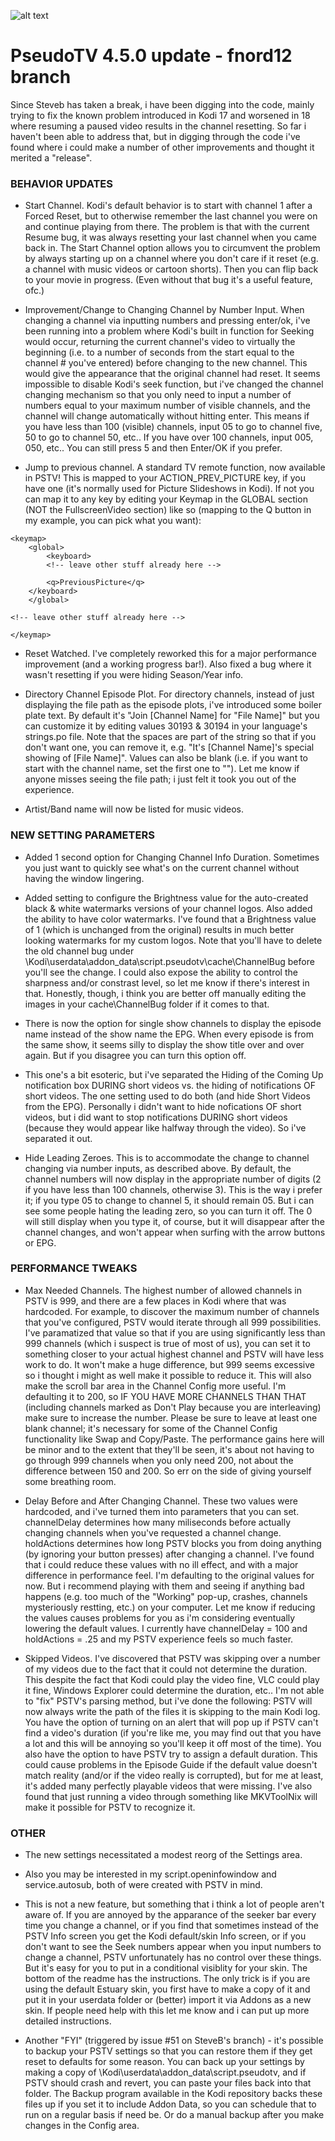 ![alt text](https://github.com/fnord12/script.pseudotv/blob/master/resources/images/Default.png?raw=true "PseudoTV Logo")

PseudoTV 4.5.0 update - fnord12 branch
======

Since Steveb has taken a break, i have been digging into the code, mainly trying to fix the known problem introduced in Kodi 17 and worsened in 18 where resuming a paused video results in the channel resetting.  So far i haven't been able to address that, but in digging through the code i've found where i could make a number of other improvements and thought it merited a "release".

### BEHAVIOR UPDATES

* Start Channel. Kodi's default behavior is to start with channel 1 after a Forced Reset, but to otherwise remember the last channel you were on and continue playing from there.  The problem is that with the current Resume bug, it was always resetting your last channel when you came back in.  The Start Channel option allows you to circumvent the problem by always starting up on a channel where you don't care if it reset (e.g. a channel with music videos or cartoon shorts).  Then you can flip back to your movie in progress.  (Even without that bug it's a useful feature, ofc.)

* Improvement/Change to Changing Channel by Number Input. When changing a channel via inputting numbers and pressing enter/ok, i've been running into a problem where Kodi's built in function for Seeking would occur, returning the current channel's video to virtually the beginning (i.e. to a number of seconds from the start equal to the channel # you've entered) before changing to the new channel.  This would give the appearance that the original channel had reset.  It seems impossible to disable Kodi's seek function, but i've changed the channel changing mechanism so that you only need to input a number of numbers equal to your maximum number of visible channels, and the channel will change automatically without hitting enter.  This means if you have less than 100 (visible) channels, input 05 to go to channel five, 50 to go to channel 50, etc..  If you have over 100 channels, input 005, 050, etc..  You can still press 5 and then Enter/OK if you prefer.

* Jump to previous channel.  A standard TV remote function, now available in PSTV!  This is mapped to your ACTION_PREV_PICTURE key, if you have one (it's normally used for Picture Slideshows in Kodi).  If not you can map it to any key by editing your Keymap in the GLOBAL section (NOT the FullscreenVideo section) like so (mapping to the Q button in my example, you can pick what you want):

```
<keymap>
    <global>
        <keyboard>
		<!-- leave other stuff already here -->
			
		<q>PreviousPicture</q>
	</keyboard>
    </global>
	
<!-- leave other stuff already here -->
	
</keymap>
```

* Reset Watched. I've completely reworked this for a major performance improvement (and a working progress bar!).  Also fixed a bug where it wasn't resetting if you were hiding Season/Year info.

* Directory Channel Episode Plot. For directory channels, instead of just displaying the file path as the episode plots, i've introduced some boiler plate text.  By default it's "Join [Channel Name] for "File Name]" but you can customize it by editing values 30193 & 30194 in your language's strings.po file.  Note that the spaces are part of the string so that if you don't want one, you can remove it, e.g. "It's [Channel Name]'s special showing of [File Name]".  Values can also be blank (i.e. if you want to start with the channel name, set the first one to "").  Let me know if anyone misses seeing the file path; i just felt it took you out of the experience.

* Artist/Band name will now be listed for music videos.

### NEW SETTING PARAMETERS

* Added 1 second option for Changing Channel Info Duration.  Sometimes you just want to quickly see what's on the current channel without having the window lingering.

* Added setting to configure the Brightness value for the auto-created black & white watermarks versions of your channel logos.  Also added the ability to have color watermarks.  I've found that a Brightness value of 1 (which is unchanged from the original) results in much better looking watermarks for my custom logos.  Note that you'll have to delete the old channel bug under \Kodi\userdata\addon_data\script.pseudotv\cache\ChannelBug before you'll see the change.  I could also expose the ability to control the sharpness and/or constrast level, so let me know if there's interest in that.  Honestly, though, i think you are better off manually editing the images in your cache\ChannelBug folder if it comes to that.

* There is now the option for single show channels to display the episode name instead of the show name the EPG.  When every episode is from the same show, it seems silly to display the show title over and over again.  But if you disagree you can turn this option off.

* This one's a bit esoteric, but i've separated the Hiding of the Coming Up notification box DURING short videos vs. the hiding of notifications OF short videos.  The one setting used to do both (and hide Short Videos from the EPG).  Personally i didn't want to hide nofications OF short videos, but i did want to stop notifications DURING short videos (because they would appear like halfway through the video).  So i've separated it out. 

* Hide Leading Zeroes.  This is to accommodate the change to channel changing via number inputs, as described above.  By default, the channel numbers will now display in the appropriate number of digits (2 if you have less than 100 channels, otherwise 3).  This is the way i prefer it; if you type 05 to change to channel 5, it should remain 05.  But i can see some people hating the leading zero, so you can turn it off.  The 0 will still display when you type it, of course, but it will disappear after the channel changes, and won't appear when surfing with the arrow buttons or EPG.

### PERFORMANCE TWEAKS

* Max Needed Channels. The highest number of allowed channels in PSTV is 999, and there are a few places in Kodi where that was hardcoded.  For example, to discover the maximum number of channels that you've configured, PSTV would iterate through all 999 possibilities.  I've paramatized that value so that if you are using significantly less than 999 channels (which i suspect is true of most of us), you can set it to something closer to your actual highest channel and PSTV will have less work to do.  It won't make a huge difference, but 999 seems excessive so i thought i might as well make it possible to reduce it.  This will also make the scroll bar area in the Channel Config more useful.  I'm defaulting it to 200, so IF YOU HAVE MORE CHANNELS THAN THAT (including channels marked as Don't Play because you are interleaving) make sure to increase the number.  Please be sure to leave at least one blank channel; it's necessary for some of the Channel Config functionality like Swap and Copy/Paste.  The performance gains here will be minor and to the extent that they'll be seen, it's about not having to go through 999 channels when you only need 200, not about the difference between 150 and 200.  So err on the side of giving yourself some breathing room.

* Delay Before and After Changing Channel. These two values were hardcoded, and i've turned them into parameters that you can set.  channelDelay determines how many miliseconds before actually changing channels when you've requested a channel change.  holdActions determines how long PSTV blocks you from doing anything (by ignoring your button presses) after changing a channel.  I've found that i could reduce these values with no ill effect, and with a major difference in performance feel.  I'm defaulting to the original values for now.  But i recommend playing with them and seeing if anything bad happens (e.g. too much of the "Working" pop-up, crashes, channels mysteriously restting, etc.) on your computer.  Let me know if reducing the values causes problems for you as i'm considering eventually lowering the default values.  I currently have channelDelay = 100 and holdActions = .25 and my PSTV experience feels so much faster.

* Skipped Videos. I've discovered that PSTV was skipping over a number of my videos due to the fact that it could not determine the duration.  This despite the fact that Kodi could play the video fine, VLC could play it fine, Windows Explorer could determine the duration, etc..  I'm not able to "fix" PSTV's parsing method, but i've done the following: PSTV will now always write the path of the files it is skipping to the main Kodi log.  You have the option of turning on an alert that will pop up if PSTV can't find a video's duration (if you're like me, you may find out that you have a lot and this will be annoying so you'll keep it off most of the time).  You also have the option to have PSTV try to assign a default duration.  This could cause problems in the Episode Guide if the default value doesn't match reality (and/or if the video really is corrupted), but for me at least, it's added many perfectly playable videos that were missing.  I've also found that just running a video through something like MKVToolNix will make it possible for PSTV to recognize it.

### OTHER
* The new settings necessitated a modest reorg of the Settings area.

* Also you may be interested in my script.openinfowindow and service.autosub, both of were created with PSTV in mind.

* This is not a new feature, but something that i think a lot of people aren't aware of.  If you are annoyed by the apparance of the seeker bar every time you change a channel, or if you find that sometimes instead of the PSTV Info screen you get the Kodi default/skin Info screen, or if you don't want to see the Seek numbers appear when you input numbers to change a channel, PSTV unfortunately has no control over these things.  But it's easy for you to put in a conditional visiblity for your skin.  The bottom of the readme has the instructions.  The only trick is if you are using the default Estuary skin, you first have to make a copy of it and put it in your userdata folder or (better) import it via Addons as a new skin.  If people need help with this let me know and i can put up more detailed instructions.

* Another "FYI" (triggered by issue #51 on SteveB's branch) - it's possible to backup your PSTV settings so that you can restore them if they get reset to defaults for some reason.  You can back up your settings by making a copy of \Kodi\userdata\addon_data\script.pseudotv\, and if PSTV should crash and revert, you can paste your files back into that folder.  The Backup program available in the Kodi repository backs these files up if you set it to include Addon Data, so you can schedule that to run on a regular basis if need be.  Or do a manual backup after you make changes in the Config area.
